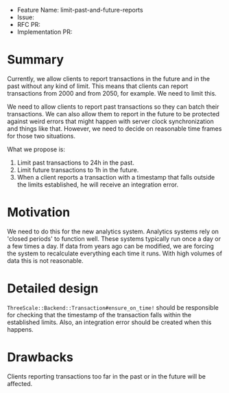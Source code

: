 - Feature Name: limit-past-and-future-reports
- Issue:
- RFC PR:
- Implementation PR:

# Summary
[summary]: #summary

Currently, we allow clients to report transactions in the future and in the
past without any kind of limit. This means that clients can report transactions
from 2000 and from 2050, for example. We need to limit this.

We need to allow clients to report past transactions so they can batch their
transactions. We can also allow them to report in the future to be protected
against weird errors that might happen with server clock synchronization and
things like that. However, we need to decide on reasonable time frames for
those two situations.

What we propose is:

1. Limit past transactions to 24h in the past.
2. Limit future transactions to 1h in the future.
3. When a client reports a transaction with a timestamp that falls outside the
   limits established, he will receive an integration error.

# Motivation
[motivation]: #motivation

We need to do this for the new analytics system. Analytics systems rely on
'closed periods' to function well. These systems typically run once a day or a
few times a day. If data from years ago can be modified, we are forcing the
system to recalculate everything each time it runs. With high volumes of data
this is not reasonable.

# Detailed design
[design]: #detailed-design

`ThreeScale::Backend::Transaction#ensure_on_time!` should be responsible for
checking that the timestamp of the transaction falls within the established
limits. Also, an integration error should be created when this happens.

# Drawbacks
[drawbacks]: #drawbacks

Clients reporting transactions too far in the past or in the future will be
affected.
